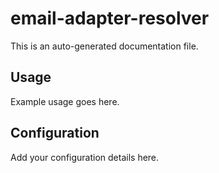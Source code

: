# email-adapter-resolver

This is an auto-generated documentation file.

## Usage

Example usage goes here.

## Configuration

Add your configuration details here.